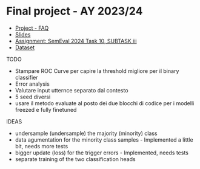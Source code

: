 # Final project - AY 2023/24

* [Project - FAQ](https://virtuale.unibo.it/mod/page/view.php?id=1405067)
* [Slides](https://docs.google.com/presentation/d/1TTN1H3GdnaswGXW63SuSvD4CsI7HB9lkYuwXRMQp2ks/edit#slide=id.p)
* [Assignment: SemEval 2024 Task 10, SUBTASK iii](https://lcs2.in/SemEval2024-EDiReF/)
* [Dataset](https://drive.google.com/drive/folders/1YgUU9nwFr9UiJKmGbFS9ByuL5fQWp8MO)

TODO

* Stampare ROC Curve per capire la threshold migliore per il binary classifier
* Error analysis
* Valutare input utternce separato dal contesto
* 5 seed diversi
* usare il metodo evaluate al posto dei due blocchi di codice per i modelli freezed e fully finetuned


IDEAS

* undersample (undersample) the majority (minority) class
* data agumentation for the minority class samples - Implemented a little bit, needs more tests
* bigger update (loss) for the trigger errors - Implemented, needs tests
* separate training of the two classification heads
